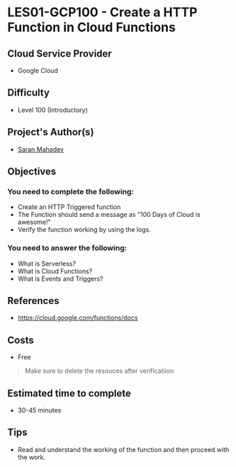 # LES01-GCP100 - Create a HTTP Function in Cloud Functions


## Cloud Service Provider

- Google Cloud

## Difficulty

- Level 100 (Introductory)

  

## Project's Author(s)

- [Saran Mahadev](https://github.com/saranmahadev)

## Objectives

### You need to complete the following:

- Create an HTTP Triggered function
- The Function should send a message as "100 Days of Cloud is awesome!"
- Verify the function working by using the logs.

### You need to answer the following:

- What is Serverless?
- What is Cloud Functions?
- What is Events and Triggers?

## References

- https://cloud.google.com/functions/docs

## Costs

- Free

> Make sure to delete the resouces after verificatiion

## Estimated time to complete

- 30-45 minutes

## Tips

- Read and understand the working of the function and then proceed with the work.